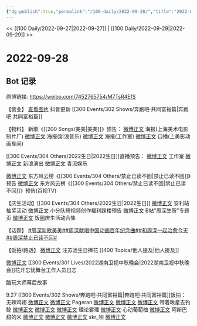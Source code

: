 ```yaml
---
{"dg-publish":true,"permalink":"/100-daily/2022-09-28/","title":"2022-09-28"}
---
```



<< [[100 Daily/2022-09-27\|2022-09-27]] | [[100 Daily/2022-09-29\|2022-09-29]] >>

# 2022-09-28

## Bot 记录

原博链接: https://weibo.com/7452765754/M7TsR4EfS

【营业】
[查看图片](https://wx4.sinaimg.cn/large/0088n2Pggy1h6mqcimmgoj30ku112wh5.jpg) 抖音更新 [[300 Events/302 Shows/奔跑吧·共同富裕篇\|奔跑吧·共同富裕篇]]

【物料】
新歌《[[200 Songs/美美\|美美]]》预告：
[微博正文](http://weibo.com/1984803191/M7OdthS5n) 海报(上海美术电影制片厂)
[微博正文](http://weibo.com/1266269835/M7Od3dgTw) 海报(新浪音乐)
[微博正文](http://weibo.com/7478855230/M7OfuhsyR) 海报(工作室)
[微博正文](http://weibo.com/7191744979/M7OBPfM1a) 口播(上美影动画车间)

[[300 Events/304 Others/2022生日\|2022生日]]直播预告：
[微博正文](http://weibo.com/7478855230/M7QzBC9wd) 工作室
[微博正文](http://weibo.com/6579479312/M7QvVxcfg) 新浪演出
[微博正文](http://weibo.com/6192935507/M7Qwp6mUH) 青流娱乐

[微博正文](http://weibo.com/7779932378/M7OZSw5LN) 东方风云榜《[[300 Events/304 Others/禁止已读不回\|禁止已读不回]]》预告
[微博正文](https://weibo.com/7516842376/M7P4eBWmo) 东方风云榜《[[300 Events/304 Others/禁止已读不回\|禁止已读不回]]》预告(百视TV)

【庆生活动】[[300 Events/304 Others/2022生日\|2022生日]]
[微博正文](https://weibo.com/7469017930/M7OrKgGDQ) 安利站抽奖活动
[微博正文](https://weibo.com/5516625428/M7PufoFgM) 小分队短视频创作福利踩楼预告
[微博正文](https://weibo.com/6466290670/M7RYnjL81) B站"周深生贺"专题页
[微博正文](https://weibo.com/3910023440/M7Gkm6P1e) 饭圈庆生活动合集

【话题】
[#周深新歌美美#](https://s.weibo.com/weibo?q=%23%E5%91%A8%E6%B7%B1%E6%96%B0%E6%AD%8C%E7%BE%8E%E7%BE%8E%23)[#周深献唱中国动画百年纪念曲#](https://s.weibo.com/weibo?q=%23%E5%91%A8%E6%B7%B1%E7%8C%AE%E5%94%B1%E4%B8%AD%E5%9B%BD%E5%8A%A8%E7%94%BB%E7%99%BE%E5%B9%B4%E7%BA%AA%E5%BF%B5%E6%9B%B2%23)[#和周深一起治愈今天#](https://s.weibo.com/weibo?q=%23%E5%92%8C%E5%91%A8%E6%B7%B1%E4%B8%80%E8%B5%B7%E6%B2%BB%E6%84%88%E4%BB%8A%E5%A4%A9%23)[#周深禁止已读不回#](https://s.weibo.com/weibo?q=%23%E5%91%A8%E6%B7%B1%E7%A6%81%E6%AD%A2%E5%B7%B2%E8%AF%BB%E4%B8%8D%E5%9B%9E%23)

【饭拍/路透】
[微博正文](http://weibo.com/1625646585/M7RHLBLLO) 汪苏泷生日捧花 [[400 Topics/他人提及\|他人提及]]

[微博正文](https://weibo.com/6442115267/M7NXkF5XO) [[300 Events/301 Lives/2022湖南卫视中秋晚会\|2022湖南卫视中秋晚会]]花开忘忧舞台工作人员日志

[](https://m.weibo.cn/7337733877/4818765747327767) 酷玩大师幕后故事

9.27 [[300 Events/302 Shows/奔跑吧·共同富裕篇\|奔跑吧·共同富裕篇]]饭拍：
无辣鸡翅
[微博正文](http://weibo.com/7495641082/M7KrDen3S)
[微博正文](http://weibo.com/7495641082/M7SIDs05k)
Pageran
[微博正文](http://weibo.com/7633014126/M7OcgeB1V)
[微博正文](http://weibo.com/7633014126/M7RXebr0e)
[微博正文](http://weibo.com/7633014126/M7SYa6vWs)
带着啾星去钓鲸
[微博正文](http://weibo.com/3246571812/M7O1ppvK6)
[微博正文](http://weibo.com/3246571812/M7Ono9Kl0)
[微博正文](http://weibo.com/3246571812/M7SNA9aXg)
理论雾理
[微博正文](http://weibo.com/7458115630/M7KjHdBTG)
心动葡萄柚
[微博正文](http://weibo.com/7568338314/M7OVljfFo)
阿斯巴甜的米
[微博正文](https://weibo.com/3199780861/M7KtCsz8n)
[微博正文](http://weibo.com/3199780861/M7PEDiss9)
[微博正文](https://weibo.com/3199780861/M7PRfuDyH)
skr_呗
[微博正文](https://weibo.com/6433509682/M7QCXFV48)
